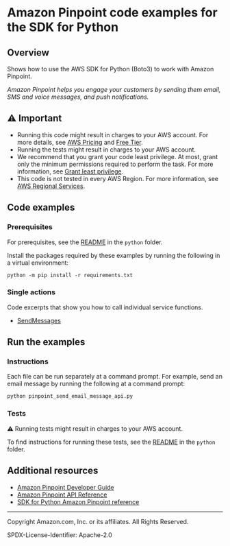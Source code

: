 # Amazon Pinpoint code examples for the SDK for Python

## Overview

Shows how to use the AWS SDK for Python (Boto3) to work with Amazon Pinpoint.

<!--custom.overview.start-->
<!--custom.overview.end-->

_Amazon Pinpoint helps you engage your customers by sending them email, SMS and voice messages, and push notifications._

## ⚠ Important

* Running this code might result in charges to your AWS account. For more details, see [AWS Pricing](https://aws.amazon.com/pricing/) and [Free Tier](https://aws.amazon.com/free/).
* Running the tests might result in charges to your AWS account.
* We recommend that you grant your code least privilege. At most, grant only the minimum permissions required to perform the task. For more information, see [Grant least privilege](https://docs.aws.amazon.com/IAM/latest/UserGuide/best-practices.html#grant-least-privilege).
* This code is not tested in every AWS Region. For more information, see [AWS Regional Services](https://aws.amazon.com/about-aws/global-infrastructure/regional-product-services).

<!--custom.important.start-->
<!--custom.important.end-->

## Code examples

### Prerequisites

For prerequisites, see the [README](../../README.md#Prerequisites) in the `python` folder.

Install the packages required by these examples by running the following in a virtual environment:

```
python -m pip install -r requirements.txt
```

<!--custom.prerequisites.start-->
<!--custom.prerequisites.end-->

### Single actions

Code excerpts that show you how to call individual service functions.

- [SendMessages](pinpoint_send_email_message_api.py#L11)


<!--custom.examples.start-->
<!--custom.examples.end-->

## Run the examples

### Instructions


<!--custom.instructions.start-->
Each file can be run separately at a command prompt. For example, send an email message
by running the following at a command prompt:

```
python pinpoint_send_email_message_api.py
```  
<!--custom.instructions.end-->



### Tests

⚠ Running tests might result in charges to your AWS account.


To find instructions for running these tests, see the [README](../../README.md#Tests)
in the `python` folder.



<!--custom.tests.start-->
<!--custom.tests.end-->

## Additional resources

- [Amazon Pinpoint Developer Guide](https://docs.aws.amazon.com/pinpoint/latest/developerguide/welcome.html)
- [Amazon Pinpoint API Reference](https://docs.aws.amazon.com/pinpoint/latest/apireference/welcome.html)
- [SDK for Python Amazon Pinpoint reference](https://boto3.amazonaws.com/v1/documentation/api/latest/reference/services/pinpoint.html)

<!--custom.resources.start-->
<!--custom.resources.end-->

---

Copyright Amazon.com, Inc. or its affiliates. All Rights Reserved.

SPDX-License-Identifier: Apache-2.0
